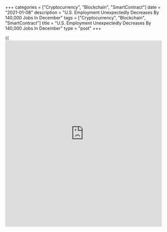 +++
categories = ["Cryptocurrency", "Blockchain", "SmartContract"]
date = "2021-01-08"
description = "U.S. Employment Unexpectedly Decreases By 140,000 Jobs In December"
tags = ["Cryptocurrency", "Blockchain", "SmartContract"]
title = "U.S. Employment Unexpectedly Decreases By 140,000 Jobs In December"
type = "post"
+++

{{<iframe id="large-banner" src="https://www.bounty.group/#slide=7.0" width="100%" height="600" scrolling="no" style="border: 0px solid rgb(216, 221, 230); border-radius: 3px;">}}

After reporting slowing job growth over the past few months, the Labor
Department released a report on Friday unexpectedly showing a decrease
in U.S. employment in the month of December.

The Labor Department said non-farm payroll employment fell by 140,000
jobs in December after climbing by an upwardly revised 336,000 jobs in
November.

The decline surprised economists, who had expected employment to
increase by about 71,000 jobs compared to the addition of 245,000 jobs
originally reported for the previous month.

Employment decreased for the first time since April as the recent surge
in [coronavirus][1] cases led to a nosedive in employment in the leisure
and hospitality sector, which lost 498,000 jobs.

Private education employment also declined, while the job losses were
partially offset by gains in professional and [business][2] services,
retail trade, and construction.

Meanwhile, the report said the unemployment rate came in at 6.7 percent
in December, unchanged from November. Economists had expected the
unemployment rate to inch up to 6.8 percent.

The unemployment rate came in unchanged as the labor force inched up by
31,000 persons compared to a 21,000 person uptick in the household
survey of employment.

The report said average hourly employee earnings climbed $0.23 or 0.8
percent to $29.81. Annual wage growth jumped to 5.1 percent in December
from 4.4 percent in November.

"Looking ahead, continued restrictions on dining could see payrolls fall
further in January," said Michael Pearce, Senior U.S. Economist at
Capital Economics.

He added, "But, with the high-frequency indicators suggesting that the
rest of the [economy][3] is still holding up and additional fiscal
stimulus starting to feed through, we expect first-quarter GDP growth to
be positive."

For comments and feedback [contact](https://www.playgroundfx.com/contact/): editorial@rtt[news](https://www.letsplayfx.com/blog/forex-news-website/).com

[Economic News][3]

 **What parts of the world are seeing the best (and worst) economic
performances lately? Click[here][4] to check out our [Econ Scorecard][4]
and find out! See up-to-the-moment [ranking](https://www.playgroundfx.com/blog/crypto-exchange-ranking/)s for the best and worst
performers in [GDP][5], [unemployment rate][6], [inflation][7] and much
more.**

   1. www.rtt[news](https://www.letsplayfx.com/blog/forex-news-website/).com/list/coronavirus.aspx
   2. www.rtt[news](https://www.letsplayfx.com/blog/forex-news-website/).com/Content/Business.aspx
   3. www.rtt[news](https://www.letsplayfx.com/blog/forex-news-website/).com/Content/EconomicNews.aspx
   4. www.rtt[news](https://www.letsplayfx.com/blog/forex-news-website/).com/economic-scorecard/world-rank/industrial-production/highest-performance.aspx
   5. www.rtt[news](https://www.letsplayfx.com/blog/forex-news-website/).com/economic-scorecard/world-rank/GDP/highest-performance.aspx
   6. www.rtt[news](https://www.letsplayfx.com/blog/forex-news-website/).com/economic-scorecard/world-rank/unemployment-rate/lowest-performance.aspx
   7. www.rtt[news](https://www.letsplayfx.com/blog/forex-news-website/).com/economic-scorecard/world-rank/CPI/highest-performance.aspx